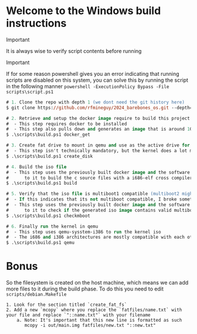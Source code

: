 # Welcome to the Windows build instructions
> [!IMPORTANT]
> It is always wise to verify script contents before running

> [!IMPORTANT]
> If for some reason powershell gives you an error indicating that running 
> scripts are disabled on this system, you can solve this by running the script
> in the following manner
> `powershell -ExecutionPolicy Bypass -File scripts\script.ps1`

```ps
# 1. Clone the repo with depth 1 (we dont need the git history here)
$ git clone https://github.com/rfmineguy/2024_barebones_os.git --depth=1
```
```ps
# 2. Retrieve and setup the docker image require to build this project
#  - This step requires docker to be installed
#  - This step also pulls down and generates an image that is around 1GB in size
$ .\scripts\build.ps1 docker_get 
```
```ps
# 3. Create fat drive to mount in qemu and use as the active drive for the kernel's operations
#  - This step isn't technically mandatory, but the kernel does a lot more if you do this step
$ .\scripts\build.ps1 create_disk
```
```ps
# 4. Build the iso file
#  - This step uses the previously built docker image and the software installed
#      to it to build the c source files with a i686-elf cross compiler toolchain
$ .\scripts\build.ps1 build
```
```ps
# 5. Verify that the iso file is multiboot1 compatible (multiboot2 might be in the future) 
#  - If this indicates that its not multiboot compatible, I broke something (oops)
#  - This step uses the previously built docker image and the software installed
#      to it to check if the generated iso image contains valid multiboot headers
$ .\scripts\build.ps1 checkmboot
```
```ps
# 6. Finally run the kernel in qemu
#  - This step uses qemu-sysstem-i386 to run the kernel iso
#  - The i686 and i386 architectures are mostly compatible with each other
$ .\scripts\build.ps1 qemu
```

# Bonus
So the filesystem is created on the host machine, which means we can add more files to it during the build phase.
To do this you need to edit `scripts/debian.Makefile`

```
1. Look for the section titled `create_fat_fs` 
2. Add a new `mcopy` where you replace the `fatfiles/name.txt` with your file and replace `"::name.txt"` with your filename
    a. Note: It's important that this new line is formatted as such
       mcopy -i out/main.img fatfiles/new.txt "::new.txt"
```
